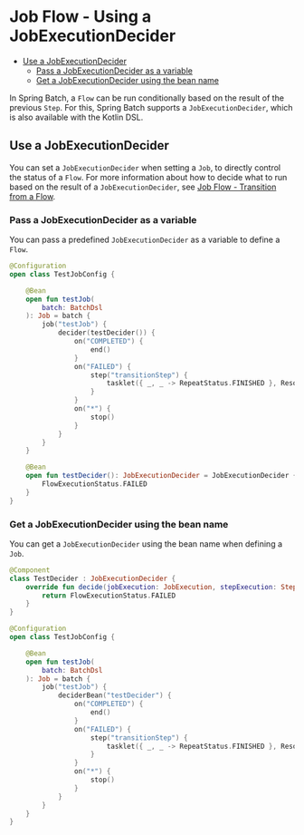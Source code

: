 # Job Flow - Using a JobExecutionDecider

- [Use a JobExecutionDecider](#use-a-jobexecutiondecider)
  - [Pass a JobExecutionDecider as a variable](#pass-a-jobexecutiondecider-as-a-variable)
  - [Get a JobExecutionDecider using the bean name](#get-a-jobexecutiondecider-using-the-bean-name)

In Spring Batch, a `Flow` can be run conditionally based on the result of the previous `Step`. For this, Spring Batch supports a `JobExecutionDecider`, which is also available with the Kotlin DSL.

## Use a JobExecutionDecider

You can set a `JobExecutionDecider` when setting a `Job`, to directly control the status of a `Flow`. For more information about how to decide what to run based on the result of a `JobExecutionDecider`, see [Job Flow - Transition from a Flow](./job-flow-transition.md).

### Pass a JobExecutionDecider as a variable

You can pass a predefined `JobExecutionDecider` as a variable to define a `Flow`.

```kotlin
@Configuration
open class TestJobConfig {

    @Bean
    open fun testJob(
        batch: BatchDsl
    ): Job = batch {
        job("testJob") {
            decider(testDecider()) {
                on("COMPLETED") {
                    end()
                }
                on("FAILED") {
                    step("transitionStep") {
                        tasklet({ _, _ -> RepeatStatus.FINISHED }, ResourcelessTransactionManager())
                    }
                }
                on("*") {
                    stop()
                }
            }
        }
    }

    @Bean
    open fun testDecider(): JobExecutionDecider = JobExecutionDecider { _, _ ->
        FlowExecutionStatus.FAILED
    }
}
```

### Get a JobExecutionDecider using the bean name

You can get a `JobExecutionDecider` using the bean name when defining a `Job`.

```kotlin
@Component
class TestDecider : JobExecutionDecider {
    override fun decide(jobExecution: JobExecution, stepExecution: StepExecution?): FlowExecutionStatus {
        return FlowExecutionStatus.FAILED
    }
}

@Configuration
open class TestJobConfig {

    @Bean
    open fun testJob(
        batch: BatchDsl
    ): Job = batch {
        job("testJob") {
            deciderBean("testDecider") {
                on("COMPLETED") {
                    end()
                }
                on("FAILED") {
                    step("transitionStep") {
                        tasklet({ _, _ -> RepeatStatus.FINISHED }, ResourcelessTransactionManager())
                    }
                }
                on("*") {
                    stop()
                }
            }
        }
    }
}
```
